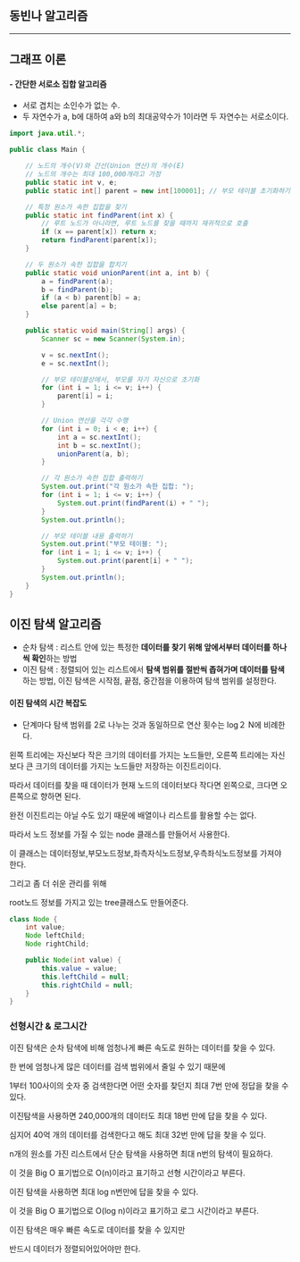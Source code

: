 ## 동빈나 알고리즘

---
## 그래프 이론

#### - 간단한 서로소 집합 알고리즘

- 서로 겹치는 소인수가 없는 수.
- 두 자연수가 a, b에 대하여 a와 b의 최대공약수가 1이라면 두 자연수는 서로소이다.

```java
import java.util.*;

public class Main {

    // 노드의 개수(V)와 간선(Union 연산)의 개수(E)
    // 노드의 개수는 최대 100,000개라고 가정
    public static int v, e;
    public static int[] parent = new int[100001]; // 부모 테이블 초기화하기

    // 특정 원소가 속한 집합을 찾기
    public static int findParent(int x) {
        // 루트 노드가 아니라면, 루트 노드를 찾을 때까지 재귀적으로 호출
        if (x == parent[x]) return x;
        return findParent(parent[x]);
    }

    // 두 원소가 속한 집합을 합치기
    public static void unionParent(int a, int b) {
        a = findParent(a);
        b = findParent(b);
        if (a < b) parent[b] = a;
        else parent[a] = b;
    }

    public static void main(String[] args) {
        Scanner sc = new Scanner(System.in);

        v = sc.nextInt();
        e = sc.nextInt();

        // 부모 테이블상에서, 부모를 자기 자신으로 초기화
        for (int i = 1; i <= v; i++) {
            parent[i] = i;
        }

        // Union 연산을 각각 수행
        for (int i = 0; i < e; i++) {
            int a = sc.nextInt();
            int b = sc.nextInt();
            unionParent(a, b);
        }

        // 각 원소가 속한 집합 출력하기
        System.out.print("각 원소가 속한 집합: ");
        for (int i = 1; i <= v; i++) {
            System.out.print(findParent(i) + " ");
        }
        System.out.println();

        // 부모 테이블 내용 출력하기
        System.out.print("부모 테이블: ");
        for (int i = 1; i <= v; i++) {
            System.out.print(parent[i] + " ");
        }
        System.out.println();
    }
}
```

## 이진 탐색 알고리즘

- 순차 탐색 : 리스트 안에 있는 특정한 **데이터를 찾기 위해 앞에서부터 데이터를 하나씩 확인**하는 방법
- 이진 탐색 : 정렬되어 있는 리스트에서 **탐색 범위를 절반씩 좁혀가며 데이터를 탐색**하는 방법, 이진 탐색은 시작점, 끝점, 중간점을 이용하여 탐색 범위를 설정한다.

#### 이진 탐색의 시간 복잡도

- 단계마다 탐색 범위를 2로 나누는 것과 동일하므로 연산 횟수는 log２ N에 비례한다.

왼쪽 트리에는 자신보다 작은 크기의 데이터를 가지는 노드들만,
오른쪽 트리에는 자신보다 큰 크기의 데이터를 가지는 노드들만 저장하는 이진트리이다.

따라서 데이터를 찾을 때 데이터가 현재 노드의 데이터보다 작다면 왼쪽으로, 크다면 오른쪽으로 향하면 된다.

완전 이진트리는 아닐 수도 있기 때문에 배열이나 리스트를 활용할 수는 없다.



따라서 노드 정보를 가질 수 있는 node 클래스를 만들어서 사용한다.

이 클래스는 데이터정보,부모노드정보,좌측자식노드정보,우측좌식노드정보를 가져야 한다.

그리고 좀 더 쉬운 관리를 위해

root노드 정보를 가지고 있는 tree클래스도 만들어준다.


```java
class Node {
    int value;
    Node leftChild;
    Node rightChild;

    public Node(int value) {
        this.value = value;
        this.leftChild = null;
        this.rightChild = null;
    }
}
```


### 선형시간 & 로그시간

이진 탐색은 순차 탐색에 비해 엄청나게 빠른 속도로 원하는 데이터를 찾을 수 있다.

한 번에 엄청나게 많은 데이터를 검색 범위에서 줄일 수 있기 때문에

1부터 100사이의 숫자 중 검색한다면 어떤 숫자를 찾던지 최대 7번 만에 정답을 찾을 수 있다.


이진탐색을 사용하면 240,000개의 데이터도 최대 18번 만에 답을 찾을 수 있다.

심지어 40억 개의 데이터를 검색한다고 해도 최대 32번 만에 답을 찾을 수 있다.



n개의 원소를 가진 리스트에서 단순 탐색을 사용하면 최대 n번의 탐색이 필요하다.

이 것을 Big O 표기법으로 O(n)이라고 표기하고 선형 시간이라고 부른다.



이진 탐색을 사용하면 최대 log n번만에 답을 찾을 수 있다.

이 것을 Big O 표기법으로 O(log n)이라고 표기하고 로그 시간이라고 부른다.



이진 탐색은 매우 빠른 속도로 데이터를 찾을 수 있지만

반드시 데이터가 정렬되어있어야만 한다.

